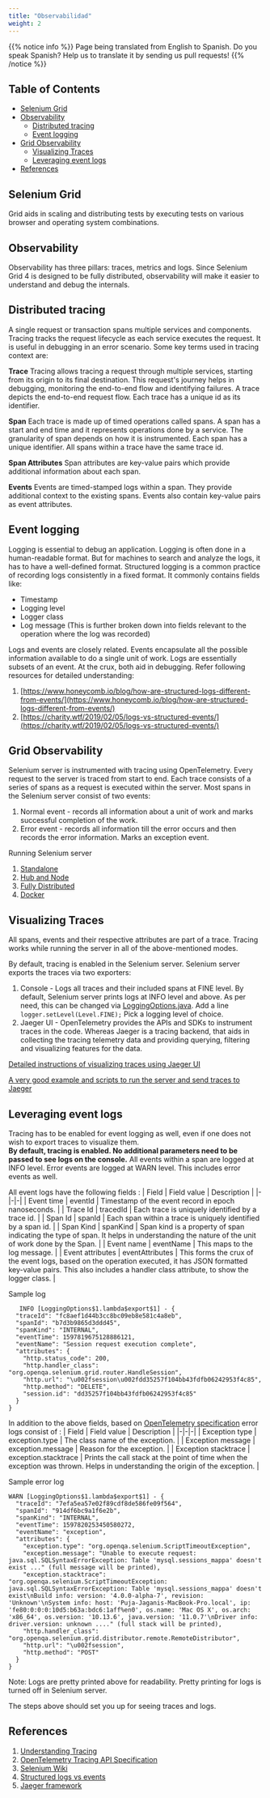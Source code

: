 ```yaml
---
title: "Observabilidad"
weight: 2
---
```


{{% notice info %}}
<i class="fas fa-language"></i> Page being translated from 
English to Spanish. Do you speak Spanish? Help us to translate
it by sending us pull requests!
{{% /notice %}}

## Table of Contents
 - [Selenium Grid](#selenium-grid)
 - [Observability](#observability)
	 - [Distributed tracing](#distributed-tracing) 	
	 -  [Event logging](#event-logging)
  - [Grid Observability](#grid-observability)
	  - [Visualizing Traces](#visualizing-traces)
	  - [Leveraging event logs](#leveraging-event-logs)
  - [References](#references)

## Selenium Grid

Grid aids in scaling and distributing tests by executing tests on various browser and operating system combinations.

## Observability

Observability has three pillars: traces, metrics and logs. Since Selenium Grid 4 is designed to be fully distributed, observability will make it easier to understand and debug the internals. 

## Distributed tracing
A single request or transaction spans multiple services and components.  Tracing tracks the request lifecycle as each service executes the request. It is useful in debugging in an error scenario.
Some key terms used in tracing context are: 

**Trace**
Tracing allows tracing a request through multiple services, starting from its origin to its final destination. This request's journey helps in debugging, monitoring the end-to-end flow and identifying failures. A trace depicts the end-to-end request flow. Each trace has a unique id as its identifier.

**Span**
Each trace is made up of timed operations called spans. A span has a start and end time and it represents operations done by a service. The granularity of span depends on how it is instrumented. Each span has a unique identifier.  All spans within a trace have the same trace id.

**Span Attributes**
Span attributes are key-value pairs which provide additional information about each span.

**Events**
Events are timed-stamped logs within a span. They provide additional context to the existing spans. Events also contain key-value pairs as event attributes.

## Event logging

Logging is essential to debug an application. Logging is often done in a human-readable format. But for machines to search and analyze the logs, it has to have a well-defined format. Structured logging is a common practice of recording logs consistently in a fixed format. It commonly contains fields like:
 * Timestamp
 * Logging level
 * Logger class
 * Log message (This is further broken down into fields relevant to the operation where the log was recorded)

Logs and events are closely related. Events encapsulate all the possible information available to do a single unit of work. Logs are essentially subsets of an event. At the crux, both aid in debugging.
Refer following resources for detailed understanding:
 1. [https://www.honeycomb.io/blog/how-are-structured-logs-different-from-events/](https://www.honeycomb.io/blog/how-are-structured-logs-different-from-events/)
 2. [https://charity.wtf/2019/02/05/logs-vs-structured-events/](https://charity.wtf/2019/02/05/logs-vs-structured-events/)

## Grid Observability

Selenium server is instrumented with tracing using OpenTelemetry. Every request to the server is traced from start to end. Each trace consists of a series of spans as a request is executed within the server. 
Most spans in the Selenium server consist of two events:
1. Normal event - records all information about a unit of work and marks successful completion of the work.
2. Error event - records all information till the error occurs and then records the error information. Marks an exception event.

Running Selenium server 
 1. [Standalone](https://github.com/SeleniumHQ/selenium/wiki/Selenium-Grid-4#standalone-mode)
 2. [Hub and Node](https://github.com/SeleniumHQ/selenium/wiki/Selenium-Grid-4#hub-and-node)
 3. [Fully Distributed](https://github.com/SeleniumHQ/selenium/wiki/Selenium-Grid-4#fully-distributed)
 4. [Docker](https://github.com/SeleniumHQ/selenium/wiki/Selenium-Grid-4#using-docker)

## Visualizing Traces
All spans, events and their respective attributes are part of a trace. Tracing works while running the server in all of the above-mentioned modes.

By default, tracing is enabled in the Selenium server. Selenium server exports the traces via two exporters:
1. Console - Logs all traces and their included spans at FINE level. By default, Selenium server prints logs at INFO level and above. As per need, this can be changed via [LoggingOptions.java](https://github.com/SeleniumHQ/selenium/blob/738dd0ee18a142d3fe69fc5f16889ac770188c93/java/server/src/org/openqa/selenium/grid/log/LoggingOptions.java). Add a line `logger.setLevel(Level.FINE);` Pick a logging level of choice.
2. Jaeger UI - OpenTelemetry provides the APIs and SDKs to instrument traces in the code. Whereas Jaeger is a tracing backend, that aids in collecting the tracing telemetry data and providing querying, filtering and visualizing features for the data.

[Detailed instructions of visualizing traces using Jaeger UI](https://github.com/SeleniumHQ/selenium/blob/a28b4beeeed965a352025a09f26fe2a9567cdeb3/java/server/src/org/openqa/selenium/grid/commands/tracing.txt)

[A very good example and scripts to run the server and send traces to Jaeger](https://github.com/manoj9788/tracing-selenium-grid)

## Leveraging event logs
Tracing has to be enabled for event logging as well, even if one does not wish to export traces to visualize them.  
**By default, tracing is enabled. No additional parameters need to be passed to see logs on the console.**
All events within a span are logged at INFO level. Error events are logged at WARN level. This includes error events as well. 

All event logs have the following fields :
 | Field | Field value | Description |
|-|-|-|
| Event time | eventId | Timestamp of the event record in epoch nanoseconds. |
| Trace Id  | tracedId | Each trace is uniquely identified by a trace id. |
| Span Id  | spanId | Each span within a trace is uniquely identified by a span id. |
| Span Kind | spanKind | Span kind is a property of span indicating the type of span. It helps in understanding the nature of the unit of work done by the Span. |
| Event name | eventName | This maps to the log message. |
| Event attributes | eventAttributes | This forms the crux of the event logs, based on the operation executed, it has JSON formatted key-value pairs. This also includes a handler class attribute, to show the logger class. |

 Sample log  

 

       INFO [LoggingOptions$1.lambda$export$1] - {
      "traceId": "fc8aef1d44b3cc8bc09eb8e581c4a8eb",
      "spanId": "b7d3b9865d3ddd45",
      "spanKind": "INTERNAL",
      "eventTime": 1597819675128886121,
      "eventName": "Session request execution complete",
      "attributes": {
        "http.status_code": 200,
        "http.handler_class": "org.openqa.selenium.grid.router.HandleSession",
        "http.url": "\u002fsession\u002fdd35257f104bb43fdfb06242953f4c85",
        "http.method": "DELETE",
        "session.id": "dd35257f104bb43fdfb06242953f4c85"
      }
    }
    
In addition to the above fields, based on [OpenTelemetry specification](https://github.com/open-telemetry/opentelemetry-specification/blob/master/specification/trace/semantic_conventions/exceptions.md) error logs consist of :
| Field | Field value | Description |
|-|-|-|
| Exception type  | exception.type | The class name of the exception. |
| Exception message  | exception.message | Reason for the exception. |
| Exception stacktrace | exception.stacktrace | Prints the call stack at the point of time when the exception was thrown. Helps in understanding the origin of the exception. |
 

Sample error log 
  

    WARN [LoggingOptions$1.lambda$export$1] - {
      "traceId": "7efa5ea57e02f89cdf8de586fe09f564",
      "spanId": "914df6bc9a1f6e2b",
      "spanKind": "INTERNAL",
      "eventTime": 1597820253450580272,
      "eventName": "exception",
      "attributes": {
        "exception.type": "org.openqa.selenium.ScriptTimeoutException",
        "exception.message": "Unable to execute request: java.sql.SQLSyntaxErrorException: Table 'mysql.sessions_mappa' doesn't exist ..." (full message will be printed),
        "exception.stacktrace": "org.openqa.selenium.ScriptTimeoutException: java.sql.SQLSyntaxErrorException: Table 'mysql.sessions_mappa' doesn't exist\nBuild info: version: '4.0.0-alpha-7', revision: 'Unknown'\nSystem info: host: 'Puja-Jaganis-MacBook-Pro.local', ip: 'fe80:0:0:0:10d5:b63a:bdc6:1aff%en0', os.name: 'Mac OS X', os.arch: 'x86_64', os.version: '10.13.6', java.version: '11.0.7'\nDriver info: driver.version: unknown ...." (full stack will be printed),
        "http.handler_class": "org.openqa.selenium.grid.distributor.remote.RemoteDistributor",
        "http.url": "\u002fsession",
        "http.method": "POST"
      }
    }

Note: Logs are pretty printed above for readability. Pretty printing for logs is turned off in Selenium server.

The steps above should set you up for seeing traces and logs.
 
## References 
1. [Understanding Tracing](https://lightstep.com/blog/opentelemetry-101-what-is-tracing/)
2. [OpenTelemetry Tracing API Specification](https://github.com/open-telemetry/opentelemetry-specification/blob/master/specification/trace/api.md#status)
3. [Selenium Wiki](https://github.com/SeleniumHQ/selenium/wiki)
4. [Structured logs vs events](https://www.honeycomb.io/blog/how-are-structured-logs-different-from-events/)
5. [Jaeger framework](https://github.com/jaegertracing/jaeger)